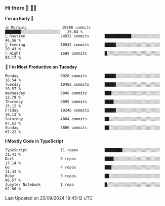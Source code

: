 ### Hi there 👋 🧑‍💻



<!--START_SECTION:waka-->
**I'm an Early 🐤** 

```text
🌞 Morning                15980 commits       ███████░░░░░░░░░░░░░░░░░░   29.84 % 
🌆 Daytime                24932 commits       ████████████░░░░░░░░░░░░░   46.56 % 
🌃 Evening                10942 commits       █████░░░░░░░░░░░░░░░░░░░░   20.43 % 
🌙 Night                  1699 commits        █░░░░░░░░░░░░░░░░░░░░░░░░   03.17 % 
```
📅 **I'm Most Productive on Tuesday** 

```text
Monday                   9928 commits        █████░░░░░░░░░░░░░░░░░░░░   18.54 % 
Tuesday                  10482 commits       █████░░░░░░░░░░░░░░░░░░░░   19.57 % 
Wednesday                6848 commits        ███░░░░░░░░░░░░░░░░░░░░░░   12.79 % 
Thursday                 8099 commits        ████░░░░░░░░░░░░░░░░░░░░░   15.12 % 
Friday                   10246 commits       █████░░░░░░░░░░░░░░░░░░░░   19.13 % 
Saturday                 4084 commits        ██░░░░░░░░░░░░░░░░░░░░░░░   07.63 % 
Sunday                   3866 commits        ██░░░░░░░░░░░░░░░░░░░░░░░   07.22 % 
```


**I Mostly Code in TypeScript** 

```text
TypeScript               11 repos            ████████░░░░░░░░░░░░░░░░░   31.43 % 
Dart                     6 repos             ████░░░░░░░░░░░░░░░░░░░░░   17.14 % 
Go                       4 repos             ███░░░░░░░░░░░░░░░░░░░░░░   11.43 % 
Ruby                     3 repos             ██░░░░░░░░░░░░░░░░░░░░░░░   08.57 % 
Jupyter Notebook         1 repo              █░░░░░░░░░░░░░░░░░░░░░░░░   02.86 % 
```




 Last Updated on 25/09/2024 19:45:12 UTC
<!--END_SECTION:waka-->


